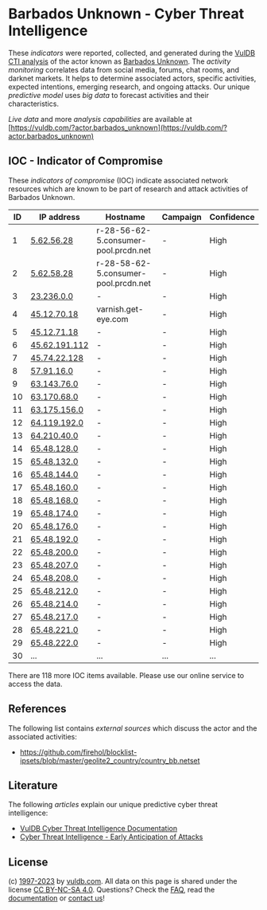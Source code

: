 # Barbados Unknown - Cyber Threat Intelligence

These _indicators_ were reported, collected, and generated during the [VulDB CTI analysis](https://vuldb.com/?kb.cti) of the actor known as [Barbados Unknown](https://vuldb.com/?actor.barbados_unknown). The _activity monitoring_ correlates data from social media, forums, chat rooms, and darknet markets. It helps to determine associated actors, specific activities, expected intentions, emerging research, and ongoing attacks. Our unique _predictive model_ uses _big data_ to forecast activities and their characteristics.

_Live data_ and more _analysis capabilities_ are available at [https://vuldb.com/?actor.barbados_unknown](https://vuldb.com/?actor.barbados_unknown)

## IOC - Indicator of Compromise

These _indicators of compromise_ (IOC) indicate associated network resources which are known to be part of research and attack activities of Barbados Unknown.

ID | IP address | Hostname | Campaign | Confidence
-- | ---------- | -------- | -------- | ----------
1 | [5.62.56.28](https://vuldb.com/?ip.5.62.56.28) | r-28-56-62-5.consumer-pool.prcdn.net | - | High
2 | [5.62.58.28](https://vuldb.com/?ip.5.62.58.28) | r-28-58-62-5.consumer-pool.prcdn.net | - | High
3 | [23.236.0.0](https://vuldb.com/?ip.23.236.0.0) | - | - | High
4 | [45.12.70.18](https://vuldb.com/?ip.45.12.70.18) | varnish.get-eye.com | - | High
5 | [45.12.71.18](https://vuldb.com/?ip.45.12.71.18) | - | - | High
6 | [45.62.191.112](https://vuldb.com/?ip.45.62.191.112) | - | - | High
7 | [45.74.22.128](https://vuldb.com/?ip.45.74.22.128) | - | - | High
8 | [57.91.16.0](https://vuldb.com/?ip.57.91.16.0) | - | - | High
9 | [63.143.76.0](https://vuldb.com/?ip.63.143.76.0) | - | - | High
10 | [63.170.68.0](https://vuldb.com/?ip.63.170.68.0) | - | - | High
11 | [63.175.156.0](https://vuldb.com/?ip.63.175.156.0) | - | - | High
12 | [64.119.192.0](https://vuldb.com/?ip.64.119.192.0) | - | - | High
13 | [64.210.40.0](https://vuldb.com/?ip.64.210.40.0) | - | - | High
14 | [65.48.128.0](https://vuldb.com/?ip.65.48.128.0) | - | - | High
15 | [65.48.132.0](https://vuldb.com/?ip.65.48.132.0) | - | - | High
16 | [65.48.144.0](https://vuldb.com/?ip.65.48.144.0) | - | - | High
17 | [65.48.160.0](https://vuldb.com/?ip.65.48.160.0) | - | - | High
18 | [65.48.168.0](https://vuldb.com/?ip.65.48.168.0) | - | - | High
19 | [65.48.174.0](https://vuldb.com/?ip.65.48.174.0) | - | - | High
20 | [65.48.176.0](https://vuldb.com/?ip.65.48.176.0) | - | - | High
21 | [65.48.192.0](https://vuldb.com/?ip.65.48.192.0) | - | - | High
22 | [65.48.200.0](https://vuldb.com/?ip.65.48.200.0) | - | - | High
23 | [65.48.207.0](https://vuldb.com/?ip.65.48.207.0) | - | - | High
24 | [65.48.208.0](https://vuldb.com/?ip.65.48.208.0) | - | - | High
25 | [65.48.212.0](https://vuldb.com/?ip.65.48.212.0) | - | - | High
26 | [65.48.214.0](https://vuldb.com/?ip.65.48.214.0) | - | - | High
27 | [65.48.217.0](https://vuldb.com/?ip.65.48.217.0) | - | - | High
28 | [65.48.221.0](https://vuldb.com/?ip.65.48.221.0) | - | - | High
29 | [65.48.222.0](https://vuldb.com/?ip.65.48.222.0) | - | - | High
30 | ... | ... | ... | ...

There are 118 more IOC items available. Please use our online service to access the data.

## References

The following list contains _external sources_ which discuss the actor and the associated activities:

* https://github.com/firehol/blocklist-ipsets/blob/master/geolite2_country/country_bb.netset

## Literature

The following _articles_ explain our unique predictive cyber threat intelligence:

* [VulDB Cyber Threat Intelligence Documentation](https://vuldb.com/?kb.cti)
* [Cyber Threat Intelligence - Early Anticipation of Attacks](https://www.scip.ch/en/?labs.20201022)

## License

(c) [1997-2023](https://vuldb.com/?kb.changelog) by [vuldb.com](https://vuldb.com/?kb.about). All data on this page is shared under the license [CC BY-NC-SA 4.0](https://creativecommons.org/licenses/by-nc-sa/4.0/). Questions? Check the [FAQ](https://vuldb.com/?kb.faq), read the [documentation](https://vuldb.com/?kb) or [contact us](https://vuldb.com/?contact)!
